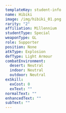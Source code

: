 ```yaml
---
templateKey: student-info
name: Hibiki
image: /img/hibiki_01.png
rarity: "2"
affiliation: Millennium
studentType: Special
weaponType: GL
role: Supporter
position: None
atkType: Explosion
defType: Light Armour
combatEnvironment:
  desert: Neutral
  indoor: Neutral
  outdoor: Neutral
exSkill:
  exCost: 0
  exText: ""
normalText: ""
enhancedText: ""
subText: ""
---
```

